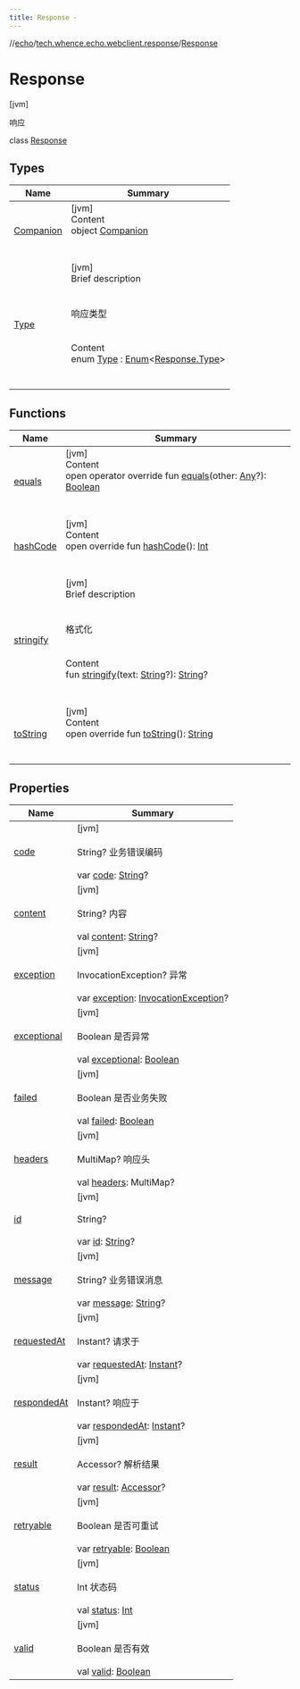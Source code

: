 ```yaml
---
title: Response -
---
```

//[echo](../../index.md)/[tech.whence.echo.webclient.response](../index.md)/[Response](index.md)



# Response  
 [jvm] 

响应

class [Response](index.md)   


## Types  
  
|  Name|  Summary| 
|---|---|
| [Companion](-companion/index.md)| [jvm]  <br>Content  <br>object [Companion](-companion/index.md)  <br><br><br>
| [Type](-type/index.md)| [jvm]  <br>Brief description  <br><br><br>响应类型<br><br>  <br>Content  <br>enum [Type](-type/index.md) : [Enum](https://kotlinlang.org/api/latest/jvm/stdlib/kotlin/-enum/index.html)<[Response.Type](-type/index.md)>   <br><br><br>


## Functions  
  
|  Name|  Summary| 
|---|---|
| [equals](../../tech.whence.echo.webclient.response.exception/-response-unrecognized-exception/index.md#kotlin/Any/equals/#kotlin.Any?/PointingToDeclaration/)| [jvm]  <br>Content  <br>open operator override fun [equals](../../tech.whence.echo.webclient.response.exception/-response-unrecognized-exception/index.md#kotlin/Any/equals/#kotlin.Any?/PointingToDeclaration/)(other: [Any](https://kotlinlang.org/api/latest/jvm/stdlib/kotlin/-any/index.html)?): [Boolean](https://kotlinlang.org/api/latest/jvm/stdlib/kotlin/-boolean/index.html)  <br><br><br>
| [hashCode](../../tech.whence.echo.webclient.response.exception/-response-unrecognized-exception/index.md#kotlin/Any/hashCode/#/PointingToDeclaration/)| [jvm]  <br>Content  <br>open override fun [hashCode](../../tech.whence.echo.webclient.response.exception/-response-unrecognized-exception/index.md#kotlin/Any/hashCode/#/PointingToDeclaration/)(): [Int](https://kotlinlang.org/api/latest/jvm/stdlib/kotlin/-int/index.html)  <br><br><br>
| [stringify](stringify.md)| [jvm]  <br>Brief description  <br><br><br>格式化<br><br>  <br>Content  <br>fun [stringify](stringify.md)(text: [String](https://kotlinlang.org/api/latest/jvm/stdlib/kotlin/-string/index.html)?): [String](https://kotlinlang.org/api/latest/jvm/stdlib/kotlin/-string/index.html)?  <br><br><br>
| [toString](to-string.md)| [jvm]  <br>Content  <br>open override fun [toString](to-string.md)(): [String](https://kotlinlang.org/api/latest/jvm/stdlib/kotlin/-string/index.html)  <br><br><br>


## Properties  
  
|  Name|  Summary| 
|---|---|
| [code](index.md#tech.whence.echo.webclient.response/Response/code/#/PointingToDeclaration/)|  [jvm] <br><br>String? 业务错误编码<br><br>var [code](index.md#tech.whence.echo.webclient.response/Response/code/#/PointingToDeclaration/): [String](https://kotlinlang.org/api/latest/jvm/stdlib/kotlin/-string/index.html)?   <br>
| [content](index.md#tech.whence.echo.webclient.response/Response/content/#/PointingToDeclaration/)|  [jvm] <br><br>String? 内容<br><br>val [content](index.md#tech.whence.echo.webclient.response/Response/content/#/PointingToDeclaration/): [String](https://kotlinlang.org/api/latest/jvm/stdlib/kotlin/-string/index.html)?   <br>
| [exception](index.md#tech.whence.echo.webclient.response/Response/exception/#/PointingToDeclaration/)|  [jvm] <br><br>InvocationException? 异常<br><br>var [exception](index.md#tech.whence.echo.webclient.response/Response/exception/#/PointingToDeclaration/): [InvocationException](../../tech.whence.echo.webclient/-invocation-exception/index.md)?   <br>
| [exceptional](index.md#tech.whence.echo.webclient.response/Response/exceptional/#/PointingToDeclaration/)|  [jvm] <br><br>Boolean 是否异常<br><br>val [exceptional](index.md#tech.whence.echo.webclient.response/Response/exceptional/#/PointingToDeclaration/): [Boolean](https://kotlinlang.org/api/latest/jvm/stdlib/kotlin/-boolean/index.html)   <br>
| [failed](index.md#tech.whence.echo.webclient.response/Response/failed/#/PointingToDeclaration/)|  [jvm] <br><br>Boolean 是否业务失败<br><br>val [failed](index.md#tech.whence.echo.webclient.response/Response/failed/#/PointingToDeclaration/): [Boolean](https://kotlinlang.org/api/latest/jvm/stdlib/kotlin/-boolean/index.html)   <br>
| [headers](index.md#tech.whence.echo.webclient.response/Response/headers/#/PointingToDeclaration/)|  [jvm] <br><br>MultiMap? 响应头<br><br>val [headers](index.md#tech.whence.echo.webclient.response/Response/headers/#/PointingToDeclaration/): MultiMap?   <br>
| [id](index.md#tech.whence.echo.webclient.response/Response/id/#/PointingToDeclaration/)|  [jvm] <br><br>String?<br><br>var [id](index.md#tech.whence.echo.webclient.response/Response/id/#/PointingToDeclaration/): [String](https://kotlinlang.org/api/latest/jvm/stdlib/kotlin/-string/index.html)?   <br>
| [message](index.md#tech.whence.echo.webclient.response/Response/message/#/PointingToDeclaration/)|  [jvm] <br><br>String? 业务错误消息<br><br>var [message](index.md#tech.whence.echo.webclient.response/Response/message/#/PointingToDeclaration/): [String](https://kotlinlang.org/api/latest/jvm/stdlib/kotlin/-string/index.html)?   <br>
| [requestedAt](index.md#tech.whence.echo.webclient.response/Response/requestedAt/#/PointingToDeclaration/)|  [jvm] <br><br>Instant? 请求于<br><br>var [requestedAt](index.md#tech.whence.echo.webclient.response/Response/requestedAt/#/PointingToDeclaration/): [Instant](https://docs.oracle.com/javase/8/docs/api/java/time/Instant.html)?   <br>
| [respondedAt](index.md#tech.whence.echo.webclient.response/Response/respondedAt/#/PointingToDeclaration/)|  [jvm] <br><br>Instant? 响应于<br><br>var [respondedAt](index.md#tech.whence.echo.webclient.response/Response/respondedAt/#/PointingToDeclaration/): [Instant](https://docs.oracle.com/javase/8/docs/api/java/time/Instant.html)?   <br>
| [result](index.md#tech.whence.echo.webclient.response/Response/result/#/PointingToDeclaration/)|  [jvm] <br><br>Accessor? 解析结果<br><br>var [result](index.md#tech.whence.echo.webclient.response/Response/result/#/PointingToDeclaration/): [Accessor](../../tech.whence.echo.container.accessor/-accessor/index.md)?   <br>
| [retryable](index.md#tech.whence.echo.webclient.response/Response/retryable/#/PointingToDeclaration/)|  [jvm] <br><br>Boolean 是否可重试<br><br>var [retryable](index.md#tech.whence.echo.webclient.response/Response/retryable/#/PointingToDeclaration/): [Boolean](https://kotlinlang.org/api/latest/jvm/stdlib/kotlin/-boolean/index.html)   <br>
| [status](index.md#tech.whence.echo.webclient.response/Response/status/#/PointingToDeclaration/)|  [jvm] <br><br>Int 状态码<br><br>val [status](index.md#tech.whence.echo.webclient.response/Response/status/#/PointingToDeclaration/): [Int](https://kotlinlang.org/api/latest/jvm/stdlib/kotlin/-int/index.html)   <br>
| [valid](index.md#tech.whence.echo.webclient.response/Response/valid/#/PointingToDeclaration/)|  [jvm] <br><br>Boolean 是否有效<br><br>val [valid](index.md#tech.whence.echo.webclient.response/Response/valid/#/PointingToDeclaration/): [Boolean](https://kotlinlang.org/api/latest/jvm/stdlib/kotlin/-boolean/index.html)   <br>

